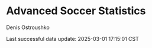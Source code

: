 # Advanced Soccer Statistics
Denis Ostroushko

<!-- gfm -->

Last successful data update: 2025-03-01 17:15:01 CST
